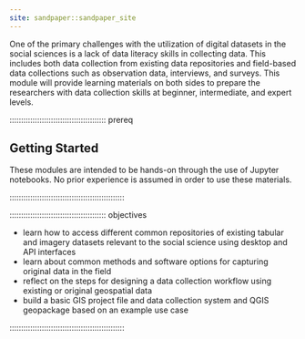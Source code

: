 ```yaml
---
site: sandpaper::sandpaper_site
---
```


One of the primary challenges with the utilization of digital datasets in the social sciences is a lack of data literacy skills in collecting data. 
This includes both data collection from existing data repositories and field-based data collections such as observation data, interviews, and surveys. 
This module will provide learning materials on both sides to prepare the researchers with data collection skills at beginner, intermediate, and expert levels.

::::::::::::::::::::::::::::::::::::::::::  prereq

## Getting Started

These modules are intended to be hands-on through the use of Jupyter notebooks. No prior experience is assumed in order to use these materials.

::::::::::::::::::::::::::::::::::::::::::::::::::

::::::::::::::::::::::::::::::::::::::::::  objectives

- learn how to access different common repositories of existing tabular and imagery datasets relevant to the social science using desktop and API interfaces
- learn about common methods and software options for capturing original data in the field
- reflect on the steps for designing a data collection workflow using existing or original geospatial data
- build a basic GIS project file and data collection system and QGIS geopackage based on an example use case 

::::::::::::::::::::::::::::::::::::::::::::::::::
